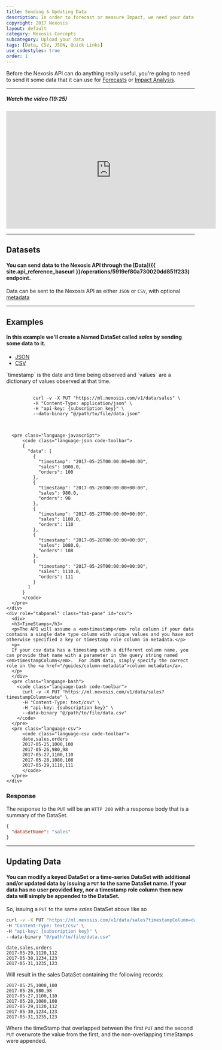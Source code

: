 ```yaml
---
title: Sending & Updating Data
description: In order to forecast or measure Impact, we need your data in JSON or CSV format.
copyright: 2017 Nexosis 
layout: default
category: Nexosis Concepts
subcategory: Upload your data
tags: [Data, CSV, JSON, Quick Links]
use_codestyles: true
order: 1
---
```


Before the Nexosis API can do anything really useful, you're going to need to send it some data that it can use for [Forecasts](forecasting-walkthrough) or [Impact Analysis](impact-analysis).

------

<!-- Video Walkthrough -->
<div class="alert alert-info" data-toggle="collapse" href="#youtube" aria-expanded="false" aria-controls="youtube" style="cursor: pointer;">
  <h5 class="m0"><i class="fa fa-video-camera mr10"></i> Watch the video <span class="small">(19:25)</span></h5>
</div>

<div class="collapse" id="youtube">
  <div class="center">
    <iframe width="560" height="315" src="https://www.youtube.com/embed/0cjgXBYquX0?rel=0&amp;showinfo=0" frameborder="0" allow="autoplay; encrypted-media" allowfullscreen></iframe>
  </div>
  <hr>
</div>

## Datasets

#### You can send data to the Nexosis API through the [Data]({{ site.api_reference_baseurl }}/operations/5919ef80a730020dd851f233) endpoint.

Data can be sent to the Nexosis API as either `JSON` or `CSV`, with optional [metadata](column-metadata)

------

## Examples

#### In this example we'll create a Named DataSet called *sales* by sending some data to it.


<ul id="profileTabs" class="nav nav-tabs">
    <li class="active"><a href="#json" data-toggle="tab">JSON</a></li>
    <li><a href="#csv" data-toggle="tab">CSV</a></li>
</ul>
<div class="tab-content">
    <div role="tabpanel" class="tab-pane active" id="json">
      <p>`timestamp` is the date and time being observed and `values` are a dictionary of values observed at that time.</p>
      <pre class="language-bash">
        <code class="language-bash code-toolbar">
          curl -v -X PUT "https://ml.nexosis.com/v1/data/sales" \
          -H "Content-Type: application/json" \
          -H "api-key: {subscription key}" \
          --data-binary "@/path/to/file/data.json"
        </code>
      </pre>
      
      <pre class="language-javascript">
          <code class="language-json code-toolbar">
          {
            "data": [
              {
                "timestamp": "2017-05-25T00:00:00+00:00",
                "sales": 1000.0,
                "orders": 100
              },
              {
                "timestamp": "2017-05-26T00:00:00+00:00",
                "sales": 980.0,
                "orders": 98
              },
              {
                "timestamp": "2017-05-27T00:00:00+00:00",
                "sales": 1100.0,
                "orders": 110
              },
              {
                "timestamp": "2017-05-28T00:00:00+00:00",
                "sales": 1080.0,
                "orders": 108
              },
              {
                "timestamp": "2017-05-29T00:00:00+00:00",
                "sales": 1110.0,
                "orders": 111
              }
            ]
          }
          </code>
      </pre>
    </div>
    <div role="tabpanel" class="tab-pane" id="csv">
      <div>
      <h3>TimeStamps</h3>
      <p>The API will assume a <em>timestamp</em> role column if your data contains a single date type column with unique values and you have not otherwise specified a key or timestamp role column in metadata.</p>
      <p>
      If your csv data has a timestamp with a different column name, you can provide that name with a parameter in the query string named <em>timestampColumn</em>.  For JSON data, simply specify the correct role in the <a href="/guides/column-metadata">column metadata</a>.
      </p>
      </div>
      <pre class="language-bash">
        <code class="language-bash code-toolbar">
          curl -v -X PUT "https://ml.nexosis.com/v1/data/sales?timestampColumn=date" \
          -H "Content-Type: text/csv" \
          -H "api-key: {subscription key}" \
          --data-binary "@/path/to/file/data.csv"
        </code>
      </pre>
      <pre class="language-csv">
          <code class="language-csv code-toolbar">
          date,sales,orders
          2017-05-25,1000,100
          2017-05-26,980,98
          2017-05-27,1100,110
          2017-05-28,1080,108
          2017-05-29,1110,111
          </code>
      </pre>
    </div>
</div>

### Response

The response to the `PUT` will be an `HTTP 200` with a response body that is a summary of the DataSet.

``` json
{
  "dataSetName": "sales"
}
```

------

## Updating Data

#### You can modify a keyed DataSet or a time-series DataSet with additional and/or updated data by issuing a `PUT` to the same DataSet name. If your data has no user provided key, nor a timestamp role column then new data will simply be appended to the DataSet.

So, issuing a `PUT` to the same *sales* DataSet above like so

``` bash
curl -v -X PUT "https://ml.nexosis.com/v1/data/sales?timestampColumn=date" \
-H "Content-Type: text/csv" \
-H "api-key: {subscription key}" \
--data-binary "@/path/to/file/data.csv"
```

``` csv
date,sales,orders
2017-05-29,1120,112
2017-05-30,1234,123
2017-05-31,1235,123
```

Will result in the sales DataSet containing the following records:

``` csv
2017-05-25,1000,100
2017-05-26,980,98
2017-05-27,1100,110
2017-05-28,1080,108
2017-05-29,1120,112
2017-05-30,1234,123
2017-05-31,1235,123
```

Where the timeStamp that overlapped between the first `PUT` and the second `PUT` overwrote the value from the first, and the non-overlapping timeStamps were appended.